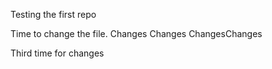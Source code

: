 Testing the first repo

Time to change the file. 
Changes
Changes
ChangesChanges

Third time for changes

